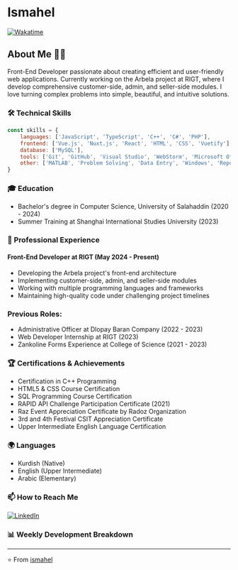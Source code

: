 # Ismahel
[![Wakatime](https://wakatime.com/badge/user/b1fd15f4-70d4-403c-9a20-e5484e19434a.svg)](https://wakatime.com/@b1fd15f4-70d4-403c-9a20-e5484e19434a)

## About Me 👨‍💻
Front-End Developer passionate about creating efficient and user-friendly web applications. Currently working on the Arbela project at RIGT, where I develop comprehensive customer-side, admin, and seller-side modules. I love turning complex problems into simple, beautiful, and intuitive solutions.

### 🛠️ Technical Skills
```javascript
const skills = {
    languages: ['JavaScript', 'TypeScript', 'C++', 'C#', 'PHP'],
    frontend: ['Vue.js', 'Nuxt.js', 'React', 'HTML', 'CSS', 'Vuetify'],
    database: ['MySQL'],
    tools: ['Git', 'GitHub', 'Visual Studio', 'WebStorm', 'Microsoft Office'],
    other: ['MATLAB', 'Problem Solving', 'Data Entry', 'Windows', 'Reporting']
}
```

### 🎓 Education
- Bachelor's degree in Computer Science, University of Salahaddin (2020 - 2024)
- Summer Training at Shanghai International Studies University (2023)

### 💼 Professional Experience
#### Front-End Developer at RIGT (May 2024 - Present)
- Developing the Arbela project's front-end architecture
- Implementing customer-side, admin, and seller-side modules
- Working with multiple programming languages and frameworks
- Maintaining high-quality code under challenging project timelines

### Previous Roles:
- Administrative Officer at Dlopay Baran Company (2022 - 2023)
- Web Developer Internship at RIGT (2023)
- Zankoline Forms Experience at College of Science (2021 - 2023)


### 🏆 Certifications & Achievements
- Certification in C++ Programming
- HTML5 & CSS Course Certification
- SQL Programming Course Certification
- RAPID API Challenge Participation Certificate (2021)
- Raz Event Appreciation Certificate by Radoz Organization
- 3rd and 4th Festival CSIT Appreciation Certificate
- Upper Intermediate English Language Certification

### 🌍 Languages
- Kurdish (Native)
- English (Upper Intermediate)
- Arabic (Elementary)

### 📫 How to Reach Me
[![LinkedIn](https://img.shields.io/badge/LinkedIn-0077B5?style=for-the-badge&logo=linkedin&logoColor=white)](https://linkedin.com/in/ismahel-zero-1053b4228)

### 📊 Weekly Development Breakdown
<!--START_SECTION:waka-->
<!--END_SECTION:waka-->

---
⭐️ From [ismahel](https://github.com/ismahelZero)
